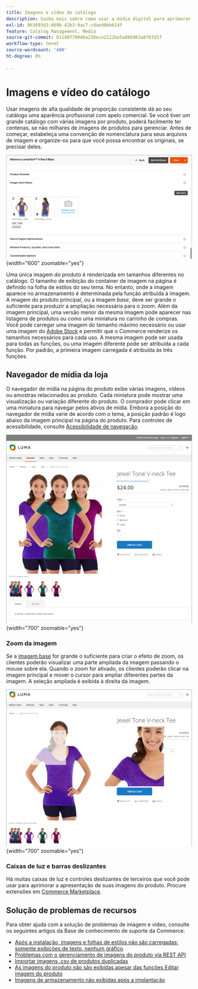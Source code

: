```yaml
---
title: Imagens e vídeo do catálogo
description: Saiba mais sobre como usar a mídia digital para aprimorar as páginas de produtos do catálogo e fornecer visuais para os clientes.
exl-id: 963693d3-669b-42b3-9ac7-cdaed8bb614f
feature: Catalog Management, Media
source-git-commit: 01148770946a236ece2122be5a88b963a0f07d1f
workflow-type: tm+mt
source-wordcount: '480'
ht-degree: 0%

---
```


# Imagens e vídeo do catálogo

Usar imagens de alta qualidade de proporção consistente dá ao seu catálogo uma aparência profissional com apelo comercial. Se você tiver um grande catálogo com várias imagens por produto, poderá facilmente ter centenas, se não milhares de imagens de produtos para gerenciar. Antes de começar, estabeleça uma convenção de nomenclatura para seus arquivos de imagem e organize-os para que você possa encontrar os originais, se precisar deles.

![Imagens do produto](./assets/product-images-videos-swatch.png){width="600" zoomable="yes"}

Uma única imagem do produto é renderizada em tamanhos diferentes no catálogo. O tamanho de exibição do container de imagem na página é definido na folha de estilos do seu tema. No entanto, onde a imagem aparece no armazenamento é determinada pela função atribuída à imagem. A imagem do produto principal, ou a imagem _base_, deve ser grande o suficiente para produzir a ampliação necessária para o zoom. Além da imagem principal, uma versão menor da mesma imagem pode aparecer nas listagens de produtos ou como uma miniatura no carrinho de compras. Você pode carregar uma imagem do tamanho máximo necessário ou usar uma imagem do [Adobe Stock](../content-design/adobe-stock.md) e permitir que o Commerce renderize os tamanhos necessários para cada uso. A mesma imagem pode ser usada para todas as funções, ou uma imagem diferente pode ser atribuída a cada função. Por padrão, a primeira imagem carregada é atribuída às três funções.

## Navegador de mídia da loja

O navegador de mídia na página do produto exibe várias imagens, vídeos ou amostras relacionados ao produto. Cada miniatura pode mostrar uma visualização ou variação diferente do produto. O comprador pode clicar em uma miniatura para navegar pelos ativos de mídia. Embora a posição do navegador de mídia varie de acordo com o tema, a posição padrão é logo abaixo da imagem principal na página do produto. Para controles de acessibilidade, consulte [Acessibilidade de navegação](../getting-started/navigation-accessibility.md).

![Navegador de mídia de vitrine eletrônica](./assets/storefront-thumbnail-gallery.png){width="700" zoomable="yes"}

### Zoom da imagem

Se a [imagem base](product-image.md) for grande o suficiente para criar o efeito de zoom, os clientes poderão visualizar uma parte ampliada da imagem passando o mouse sobre ela. Quando o zoom for ativado, os clientes poderão clicar na imagem principal e mover o cursor para ampliar diferentes partes da imagem. A seleção ampliada é exibida à direita da imagem.

![Zoom da imagem](./assets/storefront-image-zoom.png){width="700" zoomable="yes"}

### Caixas de luz e barras deslizantes

Há muitas caixas de luz e controles deslizantes de terceiros que você pode usar para aprimorar a apresentação de suas imagens do produto. Procure extensões em [Commerce Marketplace](../getting-started/commerce-marketplace.md).

## Solução de problemas de recursos

Para obter ajuda com a solução de problemas de imagem e vídeo, consulte os seguintes artigos da Base de conhecimento de suporte da Commerce:

- [Após a instalação, imagens e folhas de estilos não são carregadas; somente exibições de texto, nenhum gráfico](https://experienceleague.adobe.com/docs/commerce-knowledge-base/kb/troubleshooting/storefront/after-installing-images-and-stylesheets-do-not-load-only-text-displays-no-graphics.html)
- [Problemas com o gerenciamento de imagens do produto via REST API](https://experienceleague.adobe.com/docs/commerce-knowledge-base/kb/support-tools/patches/v1-0-5/mdva-28763-magento-patch-issues-with-managing-product-images-via-rest-api.html)
- [Importar imagens .csv de produtos duplicadas](https://experienceleague.adobe.com/docs/commerce-knowledge-base/kb/support-tools/patches/v1-0-14/mdva-31969-magento-patch-import-products-.csv-images-duplicated.html)
- [As imagens do produto não são exibidas apesar das funções Editar imagem do produto](https://experienceleague.adobe.com/docs/commerce-knowledge-base/kb/troubleshooting/storefront/product-images-do-not-display-despite-product-edit-image-roles.html)
- [Imagens de armazenamento não exibidas após a implantação](https://experienceleague.adobe.com/docs/commerce-knowledge-base/kb/troubleshooting/storefront/store-images-not-displayed-after-deployment.html)
